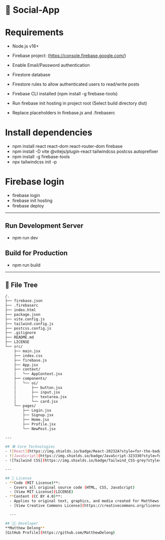 # :speech_balloon: Social-App

# Requirements
- Node.js v16+
- Firebase project: (https://console.firebase.google.com/)
- Enable Email/Password authentication
- Firestore database
- Firestore rules to allow authenticated users to read/write posts
- Firebase CLI installed (npm install -g firebase-tools)

- Run firebase init hosting in project root (Select build directory dist)
- Replace placeholders in firebase.js and .firebaserc

# Install dependencies
- npm install react react-dom react-router-dom firebase
- npm install -D vite @vitejs/plugin-react tailwindcss postcss autoprefixer
- npm install -g firebase-tools
- npx tailwindcss init -p

# Firebase login
- firebase login
- firebase init hosting
- firebase deploy

---

## Run Development Server
- npm run dev

## Build for Production
- npm run build

---

## :deciduous_tree: File Tree
```bash
/.
├── firebase.json
├── .firebaserc
├── index.html
├── package.json
├── vite.config.js
├── tailwind.config.js
├── postcss.config.js
├── .gitignore
├── README.md
├── LICENSE
└── src/
    ├── main.jsx
    ├── index.css
    ├── firebase.js
    ├── App.jsx
    ├── context/
    │   └── AppContext.jsx
    ├── components/
    │   └── ui/
    │       ├── button.jsx
    │       ├── input.jsx
    │       ├── textarea.jsx
    │       └── card.jsx
    └── pages/
        ├── Login.jsx
        ├── Signup.jsx
        ├── Home.jsx
        ├── Profile.jsx
        └── NewPost.jsx

---
 
## 🛠 Core Technologies  
- ![React](https://img.shields.io/badge/React-20232A?style=for-the-badge&logo=react&logoColor=61DAFB) - Frontend framework
- ![JavaScript](https://img.shields.io/badge/JavaScript-323330?style=for-the-badge&logo=javascript&logoColor=F7DF1E) - Scripting language
- ![Tailwind CSS](https://img.shields.io/badge/Tailwind_CSS-grey?style=for-the-badge&logo=tailwind-css&logoColor=38B2AC) - CSS framework 

---

## 📜 License  
- **Code (MIT License)**:  
  - Covers all original source code (HTML, CSS, JavaScript)  
  - [View MIT License](LICENSE)  
- **Content (CC BY 4.0)**:  
  - Applies to original text, graphics, and media created for Matthews-World-Social 
  - [View Creative Commons License](https://creativecommons.org/licenses/by/4.0/)  

  ---

## 👨‍💻 Developer  
**Matthew Delong**  
[GitHub Profile](https://github.com/MatthewDelong)  
